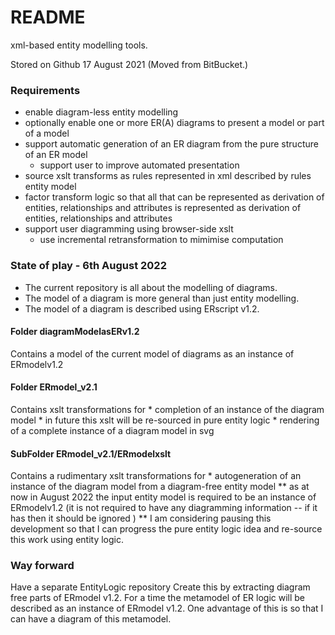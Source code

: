 # README #

xml-based entity modelling tools.

Stored on Github 17 August 2021 (Moved from BitBucket.)

### Requirements

* enable diagram-less entity modelling
* optionally enable one or more ER(A) diagrams to present a model or part of a model  
* support automatic generation of an ER diagram from the pure structure of an ER model
	* support user to improve automated presentation
* source xslt transforms as rules represented in xml described by rules entity model
* factor transform logic so that all that can be represented as derivation of entities, relationships and attributes is represented as derivation of entities, relationships and attributes
* support user diagramming using browser-side xslt
	* use incremental retransformation to mimimise computation

### State of play - 6th August 2022
* The current repository is all about the modelling of diagrams.
* The model of a diagram is more general than just entity modelling.
* The model of a diagram is described using ERscript v1.2.

#### Folder diagramModelasERv1.2
Contains a model of the current model of diagrams as an instance of ERmodelv1.2

#### Folder ERmodel_v2.1 
Contains xslt transformations for
    * completion of an instance of the diagram model
         * in future this xslt will be re-sourced in pure entity logic
    * rendering of a complete instance of a diagram model in svg 

#### SubFolder  ERmodel_v2.1/ERmodelxslt
Contains a rudimentary xslt transformations for
	* autogeneration of an instance of the diagram model from a diagram-free entity model
		** as at now in August 2022 the input entity model is required to be an instance of ERmodelv1.2 (it is not required to have any diagramming information -- if it has then it should be ignored )
		** I am considering pausing this development so that I can progress the pure entity logic idea and re-source this work using entity logic.
### Way forward
Have a separate EntityLogic repository
Create this by extracting diagram free parts of ERmodel v1.2.
For a time the metamodel of ER logic will be described as an instance of ERmodel v1.2. One advantage of this is so that I can have a diagram of this metamodel. 






     
